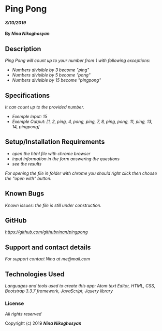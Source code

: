 # Ping Pong

#### _3/10/2019_

#### By _**Nina Nikoghosyan**_

## Description

_Ping Pong will count up to your number from 1 with following exceptions:_
* _Numbers divisible by 3 become "ping"_
* _Numbers divisible by 5 become "pong"_
* _Numbers divisible by 15 become "pingpong"_


## Specifications

_It can count up to the provided number._

* _Exemple Input: 15_
* _Exemple Output: [1, 2, ping, 4, pong, ping, 7, 8, ping, pong, 11, ping, 13, 14, pingpong]_

## Setup/Installation Requirements

* _open the html file with chrome browser_
* _input information in the form answering the questions_
* _see the results_


_For opening the file in folder with chrome you should right click then choose the "open with" button._

## Known Bugs

_Known issues: the file is still under construction._

## GitHub

_https://github.com/githubninan/pingpong_


## Support and contact details

_For support contact Nina at me@mail.com_

## Technologies Used

_Languages and tools  used to create this app: Atom text Editor, HTML, CSS, Bootstrap 3.3.7 framework, JavaScript, Jquery library_

### License
_All rights reserved_


Copyright (c) 2019 **_Nina Nikoghosyan_**
